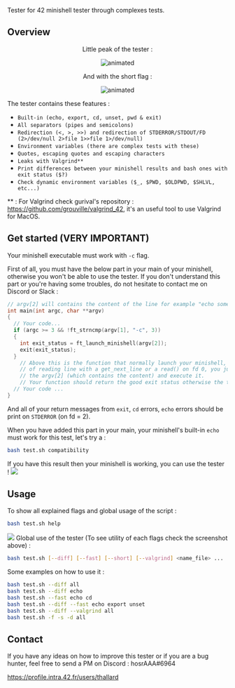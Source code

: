 
Tester for 42 minishell tester through complexes tests.

## Overview

<p align="center">Little peak of the tester :</p>
<p align="center">
  <img src="tmp/preview.gif" alt="animated" />
</p>
<p align="center">And with the short flag :</p>
<p align="center">
    <img src="https://i.gyazo.com/329fd26a0abc17e26f308aaa77a1d78f.gif" alt="animated" />
</p>

The tester contains these features :
- ``Built-in (echo, export, cd, unset, pwd & exit)``
- ``All separators (pipes and semicolons)``
- ``Redirection (<, >, >>) and redirection of STDERROR/STDOUT/FD (2>/dev/null 2>file 1>>file 1>/dev/null)``
- ``Environment variables (there are complex tests with these)``
- ``Quotes, escaping quotes and escaping characters``
- ``Leaks with Valgrind**``
- ``Print differences between your minishell results and bash ones with exit status ($?)``
- ``Check dynamic environment variables ($_, $PWD, $OLDPWD, $SHLVL, etc...)``

** : For Valgrind check gurival's repository : https://github.com/grouville/valgrind_42, it's an useful tool to use Valgrind for MacOS.


## Get started (VERY IMPORTANT)
Your minishell executable must work with ``-c`` flag.

First of all, you must have the below part in your main of your minishell, otherwise you won't be able to use the tester.
If you don't understand this part or you're having some troubles, do not hesitate to contact me on Discord or Slack :
```cpp
// argv[2] will contains the content of the line for example "echo something ; ls -la" 
int main(int argc, char **argv)
{
  // Your code...
  if (argc >= 3 && !ft_strncmp(argv[1], "-c", 3))
  {
    int exit_status = ft_launch_minishell(argv[2]);
    exit(exit_status);
  }
    // Above this is the function that normally launch your minishell, instead 
    // of reading line with a get_next_line or a read() on fd 0, you just have to get
    // the argv[2] (which contains the content) and execute it.
    // Your function should return the good exit status otherwise the tests may be considered as false.
  // Your code ...
}
```
And all of your return messages from ``exit``, ``cd`` errors, ``echo`` errors should be print on ``STDERROR`` (on fd = 2).


When you have added this part in your main, your minishell's built-in ``echo`` must work for this test, let's try a :
```bash
bash test.sh compatibility
```
If you have this result then your minishell is working, you can use the tester !
![](tmp/compatibility.png)
## Usage

To show all explained flags and global usage of the script :
```bash
bash test.sh help 
```
![](https://i.gyazo.com/8a8633c2e7ea7ebf9370f156eda45ab7.png)
Global use of the tester (To see utility of each flags check the screenshot above) :
```bash
bash test.sh [--diff] [--fast] [--short] [--valgrind] <name_file> ...
```
Some examples on how to use it :
```bash
bash test.sh --diff all
bash test.sh --diff echo 
bash test.sh --fast echo cd
bash test.sh --diff --fast echo export unset
bash test.sh --diff --valgrind all
bash test.sh -f -s -d all

```

## Contact
If you have any ideas on how to improve this tester or if you are a bug hunter, feel free to send a PM on Discord : hosrAAA#6964

https://profile.intra.42.fr/users/thallard

